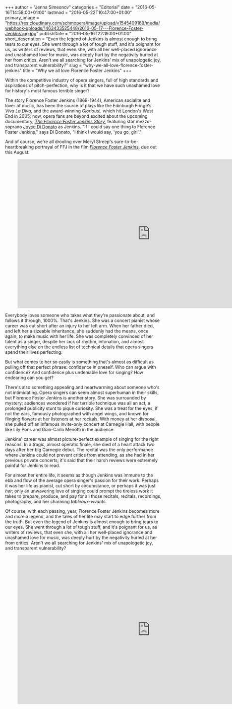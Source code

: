 +++
author = "Jenna Simeonov"
categories = "Editorial"
date = "2016-05-16T14:58:00+01:00"
lastmod = "2016-05-22T10:47:00+01:00"
primary_image = "https://res.cloudinary.com/schmopera/image/upload/v1545409169/media/webhook-uploads/1463433525448/2016-05-17---Florence-Foster-Jenkins.jpg.jpg"
publishDate = "2016-05-16T22:19:00+01:00"
short_description = "Even the legend of Jenkins is almost enough to bring tears to our eyes. She went through a lot of tough stuff, and it&#039;s poignant for us, as writers of reviews, that even she, with all her well-placed ignorance and unashamed love for music, was deeply hurt by the negativity hurled at her from critics. Aren&#039;t we all searching for Jenkins&#039; mix of unapologetic joy, and transparent vulnerability?"
slug = "why-we-all-love-florence-foster-jenkins"
title = "Why we all love Florence Foster Jenkins"
+++

Within the competitive industry of opera singers, full of high standards and aspirations of pitch-perfection, why is it that we have such unashamed love for history's most famous terrible singer?

The story Florence Foster Jenkins (1868-1944), American socialite and lover of music, has been the source of plays like the Edinburgh Fringe's *Viva La Diva*, and the award-winning *Glorious!*, which hit London's West End in 2005; now, opera fans are beyond excited about the upcoming documentary, [*The Florence Foster Jenkins Story*](https://www.facebook.com/FFJStory/videos/1683420728565684/), featuring star mezzo-soprano [Joyce Di Donato](/scene/people/joyce-di-donato/) as Jenkins. "If I could say one thing to Florence Foster Jenkins," says Di Donato, "I think I would say, 'you go, girl'."

And of course, we're all drooling over Meryl Streep's sure-to-be-heartbreaking portrayal of FFJ in the film [*Florence Foster Jenkins*](http://www.imdb.com/title/tt4136084/), due out this August:

<figure data-type="video">
<iframe width="854" height="480" src="https://www.youtube.com/embed/LqNg3_3kpQQ" frameborder="0" allowfullscreen></iframe>
</figure>

Everybody loves someone who takes what they're passionate about, and follows it through, 1000%. That's Jenkins. She was a concert pianist whose career was cut short after an injury to her left arm. When her father died, and left her a sizeable inheritance, she suddenly had the means, once again, to make music with her life. She was completely convinced of her talent as a singer, despite her lack of rhythm, intonation, and almost everything else on the endless list of technical details that opera singers spend their lives perfecting.

But what comes to her so easily is something that's almost as difficult as pulling off that perfect phrase: confidence in oneself. Who can argue with confidence? And confidence plus undeniable love for singing? How endearing can you get?

There's also something appealing and heartwarming about someone who's not intimidating. Opera singers can seem almost superhuman in their skills, but Florence Foster Jenkins is another story. She was surrounded by mystery; audiences wondered if her terrible technique was all an act, a prolonged publicity stunt to pique curiosity. She was a treat for the eyes, if not the ears, famously photographed with angel wings, and known for flinging flowers at her listeners at her recitals. With money at her disposal, she pulled off an infamous invite-only concert at Carnegie Hall, with people like Lily Pons and Gian-Carlo Menotti in the audience.

Jenkins' career was almost picture-perfect example of singing for the right reasons. In a tragic, almost operatic finale, she died of a heart attack two days after her big Carnegie debut. The recital was the only performance where Jenkins could not prevent critics from attending, as she had in her previous private concerts; it's said that their harsh reviews were extremely painful for Jenkins to read.

For almost her entire life, it seems as though Jenkins was immune to the ebb and flow of the average opera singer's passion for their work. Perhaps it was her life as pianist, cut short by circumstance, or perhaps it was just *her*; only an unwavering love of singing could prompt the tireless work it takes to prepare, produce, and pay for all those recitals, recitals, recordings, photography, and her charming *tableaux-vivants*.

Of course, with each passing, year, Florence Foster Jenkins becomes more and more a legend, and the tales of her life may start to edge further from the truth. But even the legend of Jenkins is almost enough to bring tears to our eyes. She went through a lot of tough stuff, and it's poignant for us, as writers of reviews, that even she, with all her well-placed ignorance and unashamed love for music, was deeply hurt by the negativity hurled at her from critics. Aren't we all searching for Jenkins' mix of unapologetic joy, and transparent vulnerability?

<figure data-type="video">
<iframe width="854" height="480" src="https://www.youtube.com/embed/DMu9PKWthLE" frameborder="0" allowfullscreen></iframe>
</figure>
